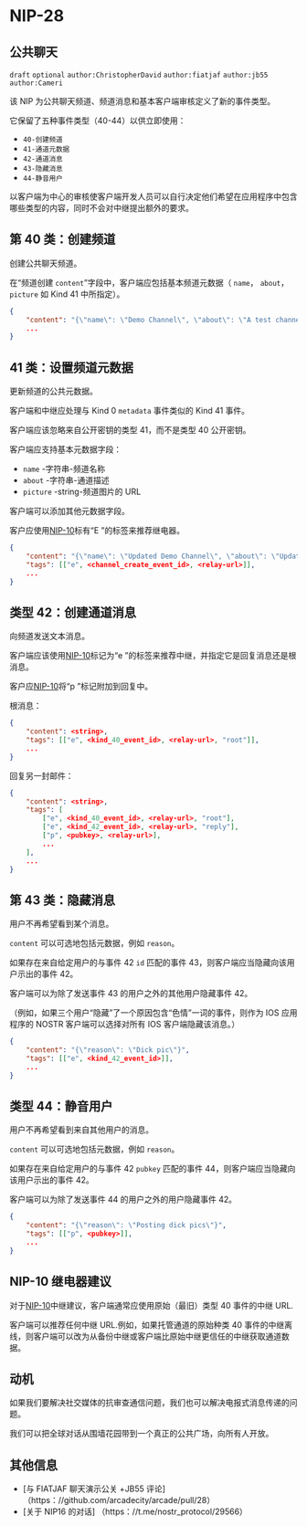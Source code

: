 NIP-28
======

公共聊天
-----------

 `draft` `optional` `author:ChristopherDavid` `author:fiatjaf` `author:jb55` `author:Cameri`

该 NIP 为公共聊天频道、频道消息和基本客户端审核定义了新的事件类型。

它保留了五种事件类型（40-44）以供立即使用：

- `40-创建频道 `
- `41-通道元数据 `
- `42-通道消息 `
- `43-隐藏消息 `
- `44-静音用户 `

以客户端为中心的审核使客户端开发人员可以自行决定他们希望在应用程序中包含哪些类型的内容，同时不会对中继提出额外的要求。

## 第 40 类：创建频道

创建公共聊天频道。

在“频道创建 `content`”字段中，客户端应包括基本频道元数据（ `name`， `about`， `picture` 如 Kind 41 中所指定）。

```json
{
    "content": "{\"name\": \"Demo Channel\", \"about\": \"A test channel.\", \"picture\": \"https://placekitten.com/200/200\"}",
    ...
}
```


## 41 类：设置频道元数据

更新频道的公共元数据。

客户端和中继应处理与 Kind 0 `metadata` 事件类似的 Kind 41 事件。

客户端应该忽略来自公开密钥的类型 41，而不是类型 40 公开密钥。

客户端应支持基本元数据字段：

-  `name` -字符串-频道名称
-  `about` -字符串-通道描述
-  `picture` -string-频道图片的 URL

客户端可以添加其他元数据字段。

客户应使用[NIP-10](10.md)标有“E ”的标签来推荐继电器。

```json
{
    "content": "{\"name\": \"Updated Demo Channel\", \"about\": \"Updating a test channel.\", \"picture\": \"https://placekitten.com/201/201\"}",
    "tags": [["e", <channel_create_event_id>, <relay-url>]],
    ...
}
```


## 类型 42：创建通道消息

向频道发送文本消息。

客户端应该使用[NIP-10](10.md)标记为“e ”的标签来推荐中继，并指定它是回复消息还是根消息。

客户应[NIP-10](10.md)将“p ”标记附加到回复中。

根消息：

```json
{
    "content": <string>,
    "tags": [["e", <kind_40_event_id>, <relay-url>, "root"]],
    ...
}
```

回复另一封邮件：

```json
{
    "content": <string>,
    "tags": [
        ["e", <kind_40_event_id>, <relay-url>, "root"],
        ["e", <kind_42_event_id>, <relay-url>, "reply"],
        ["p", <pubkey>, <relay-url>],
        ...
    ],
    ...
}
```


## 第 43 类：隐藏消息

用户不再希望看到某个消息。

 `content` 可以可选地包括元数据，例如 `reason`。

如果存在来自给定用户的与事件 42 `id` 匹配的事件 43，则客户端应当隐藏向该用户示出的事件 42。

客户端可以为除了发送事件 43 的用户之外的其他用户隐藏事件 42。

（例如，如果三个用户“隐藏”了一个原因包含“色情”一词的事件，则作为 IOS 应用程序的 NOSTR 客户端可以选择对所有 IOS 客户端隐藏该消息。）

```json
{
    "content": "{\"reason\": \"Dick pic\"}",
    "tags": [["e", <kind_42_event_id>]],
    ...
}
```

## 类型 44：静音用户

用户不再希望看到来自其他用户的消息。

 `content` 可以可选地包括元数据，例如 `reason`。

如果存在来自给定用户的与事件 42 `pubkey` 匹配的事件 44，则客户端应当隐藏向该用户示出的事件 42。

客户端可以为除了发送事件 44 的用户之外的用户隐藏事件 42。

```json
{
    "content": "{\"reason\": \"Posting dick pics\"}",
    "tags": [["p", <pubkey>]],
    ...
}
```

## NIP-10 继电器建议

对于[NIP-10](10.md)中继建议，客户端通常应使用原始（最旧）类型 40 事件的中继 URL.

客户端可以推荐任何中继 URL.例如，如果托管通道的原始种类 40 事件的中继离线，则客户端可以改为从备份中继或客户端比原始中继更信任的中继获取通道数据。


动机
----------
如果我们要解决社交媒体的抗审查通信问题，我们也可以解决电报式消息传递的问题。

我们可以把全球对话从围墙花园带到一个真正的公共广场，向所有人开放。


其他信息
---------------

- [与 FIATJAF 聊天演示公关 +JB55 评论] （https：//github.com/arcadecity/arcade/pull/28）
- [关于 NIP16 的对话] （https：//t.me/nostr_protocol/29566）

